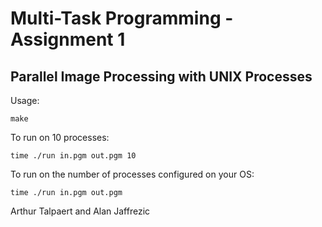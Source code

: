
# Multi-Task Programming - Assignment 1
## Parallel Image Processing with UNIX Processes

Usage:

```
make
```

To run on 10 processes:
```
time ./run in.pgm out.pgm 10
```
To run on the number of processes configured on your OS:
```
time ./run in.pgm out.pgm
```


Arthur Talpaert and Alan Jaffrezic
